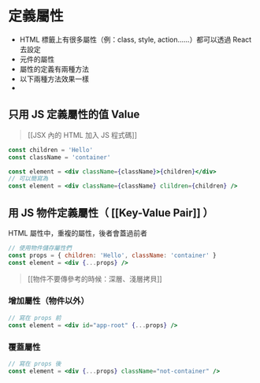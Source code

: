 # 定義屬性
- HTML 標籤上有很多屬性（例：class, style, action......）都可以透過 React 去設定
- 元件的屬性
- 屬性的定義有兩種方法
- 以下兩種方法效果一樣
- 
## 只用 JS 定義屬性的值 Value

>[[JSX 內的 HTML 加入 JS 程式碼]]
```jsx
const children = 'Hello'
const className = 'container'

const element = <div className={className}>{children}</div>
// 可以簡寫為
const element = <div className={className} clildren={children} />
```

## 用 JS 物件定義屬性（ [[Key-Value Pair]] ）
HTML 屬性中，重複的屬性，後者會蓋過前者
```jsx
// 使用物件儲存屬性們
const props = { children: 'Hello', className: 'container' }
const element = <div {...props} />
```
>[[物件不要傳參考的時候：深層、淺層拷貝]]

### 增加屬性（物件以外）
```jsx
// 寫在 props 前
const element = <div id="app-root" {...props} />
```
### 覆蓋屬性
```jsx
// 寫在 props 後
const element = <div {...props} className="not-container" />
```